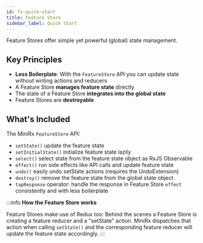 ```yaml
---
id: fs-quick-start
title: Feature Store
sidebar_label: Quick Start
---
```


Feature Stores offer simple yet powerful (global) state management.

## Key Principles
- **Less Boilerplate**: With the `FeatureStore` API you can update state without writing actions and reducers
- A Feature Store **manages feature state** directly
- The state of a Feature Store **integrates into the global state**
- Feature Stores are **destroyable**

## What's Included
The MiniRx `FeatureStore` API:
- `setState()` update the feature state
- `setInitialState()` initialize feature state lazily
- `select()` select state from the feature state object as RxJS Observable
- `effect()` run side effects like API calls and update feature state
- `undo()` easily undo setState actions (requires the UndoExtension)
- `destroy()` remove the feature state from the global state object
- `tapResponse` operator: handle the response in Feature Store `effect` consistently and with less boilerplate

:::info
**How the Feature Store works**

Feature Stores make use of Redux too: Behind the scenes a Feature Store is creating a feature reducer and a "setState" action. MiniRx dispatches that action when calling `setState()` and the corresponding feature reducer will update the feature state accordingly.
:::
